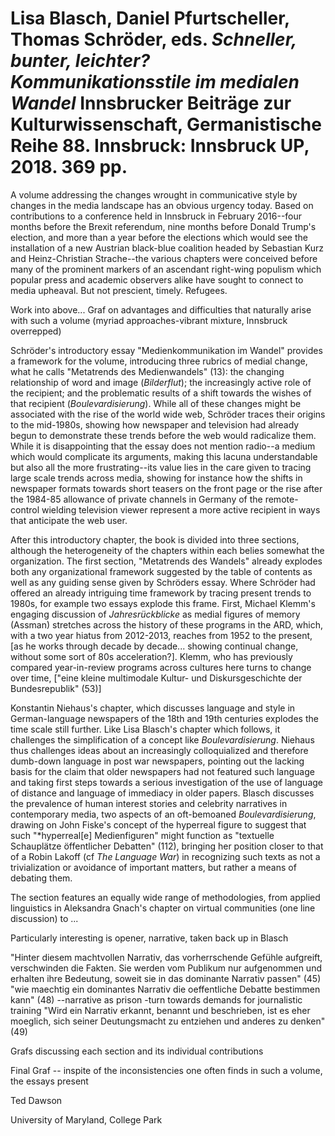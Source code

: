 # Lisa Blasch, Daniel Pfurtscheller, Thomas Schröder, eds. *Schneller,  bunter, leichter? Kommunikationsstile im medialen Wandel* Innsbrucker Beiträge zur Kulturwissenschaft, Germanistische Reihe 88. Innsbruck: Innsbruck UP, 2018. 369 pp.

A volume addressing the changes wrought in communicative style by changes in the media landscape has an obvious urgency today. Based on contributions to a conference held in Innsbruck in February 2016--four months before the Brexit referendum, nine months before Donald Trump's election, and more than a year before the elections which would see the installation of a new Austrian black-blue coalition headed by Sebastian Kurz and Heinz-Christian Strache--the various chapters were conceived before many of the prominent markers of an ascendant right-wing populism which popular press and academic observers alike have sought to connect to media upheaval. But not prescient, timely. Refugees.

Work into above... Graf on advantages and difficulties that naturally arise with such a volume (myriad approaches-vibrant mixture, Innsbruck overrepped)

Schröder's introductory essay "Medienkommunikation im Wandel" provides a framework for the volume, introducing three rubrics of medial change, what he calls "Metatrends des Medienwandels" (13): the changing relationship of word and image (*Bilderflut*); the increasingly active role of the recipient; and the problematic results of a shift towards the wishes of that recipient (*Boulevardisierung*). While all of these changes might be associated with the rise of the world wide web, Schröder traces their origins to the mid-1980s, showing how newspaper and television had already begun to demonstrate these trends before the web would radicalize them. While it is disappointing that the essay does not mention radio--a medium which would complicate its arguments, making this lacuna understandable but also all the more frustrating--its value lies in the care given to tracing large scale trends across media, showing for instance how the shifts in newspaper formats towards short teasers on the front page or the rise after the 1984-85 allowance of private channels in Germany of the remote-control wielding television viewer represent a more active recipient in ways that anticipate the web user.

After this introductory chapter, the book is divided into three sections, although the heterogeneity of the chapters within each belies somewhat the organization. The first section, "Metatrends des Wandels" already explodes both any organizational framework suggested by the table of contents as well as any guiding sense given by Schröders essay. Where Schröder had offered an already intriguing time framework by tracing present trends to 1980s, for example two essays explode this frame. First, Michael Klemm's engaging discussion of *Jahresrückblicke* as medial figures of memory (Assman) stretches across the history of these programs in the ARD, which, with a two year hiatus from 2012-2013, reaches from 1952 to the present, [as he works through decade by decade... showing continual change, without some sort of 80s acceleration?]. Klemm, who has previously compared year-in-review programs across cultures here turns to change over time, ["eine kleine multimodale Kultur- und Diskursgeschichte der Bundesrepublik" (53)]

Konstantin Niehaus's chapter, which discusses language and style in German-language newspapers of the 18th and 19th centuries explodes the time scale still further. Like Lisa Blasch's chapter which follows, it challenges the simplification of a concept like *Boulevardisierung*. Niehaus thus challenges ideas about an increasingly colloquialized and therefore dumb-down language in post war newspapers, pointing out the lacking basis for the claim that older newspapers had not featured such language and taking first steps towards a serious investigation of the use of language of distance and language of immediacy in older papers. Blasch discusses the prevalence of human interest stories and celebrity narratives in contemporary media, two aspects of an oft-bemoaned *Boulevardisierung*, drawing on John Fiske's concept of the hyperreal figure to suggest that such "*hyperreal[e] Medienfiguren" might function as "textuelle Schauplätze öffentlicher Debatten" (112), bringing her position closer to that of a Robin Lakoff (cf *The Language War*) in recognizing such texts as not a trivialization or avoidance of important matters, but rather a means of debating them.

The section features an equally wide range of methodologies, from applied linguistics in Aleksandra Gnach's chapter on virtual communities (one line discussion) to ...


Particularly interesting is opener, narrative, taken back up in Blasch

"Hinter diesem machtvollen Narrativ, das vorherrschende Gefühle  aufgreift, verschwinden die Fakten. Sie werden vom Publikum nur aufgenommen und erhalten ihre Bedeutung, soweit sie in das dominante Narrativ passen" (45)
"wie maechtig ein dominantes Narrativ die oeffentliche Debatte bestimmen kann" (48) --narrative as prison
-turn towards demands for journalistic training
"Wird ein Narrativ erkannt, benannt und beschrieben, ist es eher moeglich, sich seiner Deutungsmacht zu entziehen und anderes zu denken" (49)



Grafs discussing each section and its individual contributions

Final Graf -- inspite of the inconsistencies one often finds in such a volume, the essays present

Ted Dawson

University of Maryland, College Park